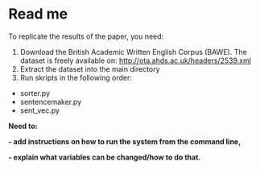 # Read me

To replicate the results of the paper, you need:

1. Download the British Academic Written English Corpus (BAWE). The dataset is freely available on: http://ota.ahds.ac.uk/headers/2539.xml
2. Extract the dataset into the main directory 
3. Run skripts in the following order:
- sorter.py 
- sentencemaker.py
- sent_vec.py

**Need to:** 

**- add instructions on how to run the system from the command line,** 

**- explain what variables can be changed/how to do that.** 
